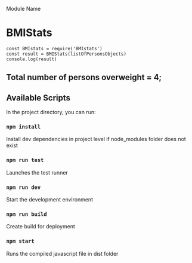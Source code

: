 Module Name
# BMIStats

    const BMIstats = require('BMIstats')
    const result = BMIStats(listOfPersonsObjects)
    console.log(result)
## Total number of persons overweight = 4;

## Available Scripts

In the project directory, you can run:
### `npm install`
Install dev dependencies in project level if node_modules folder does not exist

### `npm run test`
Launches the test runner

### `npm run dev`
Start the development environment

### `npm run build`
Create build for deployment

### `npm start`
Runs the compiled javascript file in dist folder





